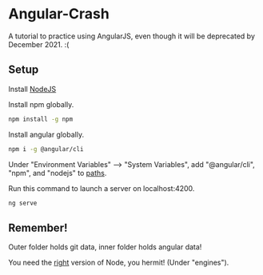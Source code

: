 # Angular-Crash
A tutorial to practice using AngularJS, even though it will be deprecated by December 2021. :(
## Setup
Install [NodeJS](https://nodejs.org/en/download/)

Install npm globally.
```bash
npm install -g npm
```

Install angular globally.
```bash
npm i -g @angular/cli
```

Under "Environment Variables" --> "System Variables", add "@angular/cli", "npm", and "nodejs" to [paths](https://i.stack.imgur.com/9l6FI.png).

Run this command to launch a server on localhost:4200.
```bash
ng serve
```

## Remember!
Outer folder holds git data, inner folder holds angular data!

You need the [right](https://unpkg.com/browse/@angular/core@12.1.1/package.json) version of Node, you hermit! (Under "engines").
